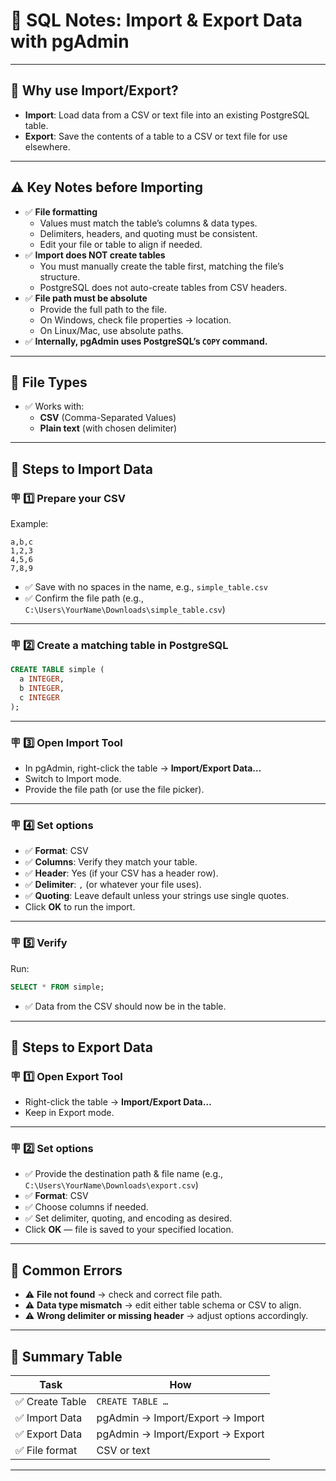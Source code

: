 # 📒 SQL Notes: Import & Export Data with pgAdmin

---

## 🔷 Why use Import/Export?

- **Import**: Load data from a CSV or text file into an existing PostgreSQL table.
- **Export**: Save the contents of a table to a CSV or text file for use elsewhere.

---

## ⚠️ Key Notes before Importing

- ✅ **File formatting**
  - Values must match the table’s columns & data types.
  - Delimiters, headers, and quoting must be consistent.
  - Edit your file or table to align if needed.
- ✅ **Import does NOT create tables**
  - You must manually create the table first, matching the file’s structure.
  - PostgreSQL does not auto-create tables from CSV headers.
- ✅ **File path must be absolute**
  - Provide the full path to the file.
  - On Windows, check file properties → location.
  - On Linux/Mac, use absolute paths.
- ✅ **Internally, pgAdmin uses PostgreSQL’s `COPY` command.**

---

## 🔷 File Types

- ✅ Works with:
  - **CSV** (Comma-Separated Values)
  - **Plain text** (with chosen delimiter)

---

## 🔷 Steps to Import Data

### 🪧 1️⃣ Prepare your CSV

Example:
```csv
a,b,c
1,2,3
4,5,6
7,8,9
```
- ✅ Save with no spaces in the name, e.g., `simple_table.csv`
- ✅ Confirm the file path (e.g., `C:\Users\YourName\Downloads\simple_table.csv`)

---

### 🪧 2️⃣ Create a matching table in PostgreSQL

```sql
CREATE TABLE simple (
  a INTEGER,
  b INTEGER,
  c INTEGER
);
```

---

### 🪧 3️⃣ Open Import Tool

- In pgAdmin, right-click the table → **Import/Export Data…**
- Switch to Import mode.
- Provide the file path (or use the file picker).

---

### 🪧 4️⃣ Set options

- ✅ **Format**: CSV
- ✅ **Columns**: Verify they match your table.
- ✅ **Header**: Yes (if your CSV has a header row).
- ✅ **Delimiter**: `,` (or whatever your file uses).
- ✅ **Quoting**: Leave default unless your strings use single quotes.
- Click **OK** to run the import.

---

### 🪧 5️⃣ Verify

Run:
```sql
SELECT * FROM simple;
```
- ✅ Data from the CSV should now be in the table.

---

## 🔷 Steps to Export Data

### 🪧 1️⃣ Open Export Tool

- Right-click the table → **Import/Export Data…**
- Keep in Export mode.

---

### 🪧 2️⃣ Set options

- ✅ Provide the destination path & file name (e.g., `C:\Users\YourName\Downloads\export.csv`)
- ✅ **Format**: CSV
- ✅ Choose columns if needed.
- ✅ Set delimiter, quoting, and encoding as desired.
- Click **OK** — file is saved to your specified location.

---

## 🔷 Common Errors

- ⚠️ **File not found** → check and correct file path.
- ⚠️ **Data type mismatch** → edit either table schema or CSV to align.
- ⚠️ **Wrong delimiter or missing header** → adjust options accordingly.

---

## 🌟 Summary Table

| Task           | How                                   |
|----------------|---------------------------------------|
| ✅ Create Table | `CREATE TABLE …`                      |
| ✅ Import Data  | pgAdmin → Import/Export → Import      |
| ✅ Export Data  | pgAdmin → Import/Export → Export      |
| ✅ File format  | CSV or text                           |

---